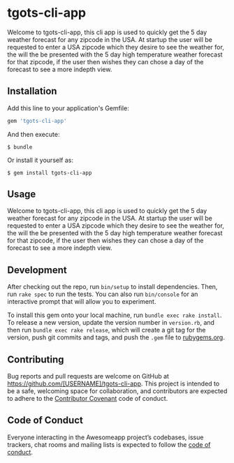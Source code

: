 # tgots-cli-app

Welcome to tgots-cli-app, this cli app is used to quickly get the 5 day weather forecast for any zipcode in the USA. At startup the user will be requested to enter a USA zipcode which they desire to see the weather for, the will the be presented with the 5 day high temperature weather forecast for that zipcode, if the user then wishes they can chose a day of the forecast to see a more indepth view.

## Installation

Add this line to your application's Gemfile:

```ruby
gem 'tgots-cli-app'
```

And then execute:

    $ bundle

Or install it yourself as:

    $ gem install tgots-cli-app

## Usage

Welcome to tgots-cli-app, this cli app is used to quickly get the 5 day weather forecast for any zipcode in the USA. At startup the user will be requested to enter a USA zipcode which they desire to see the weather for, the will the be presented with the 5 day high temperature weather forecast for that zipcode, if the user then wishes they can chose a day of the forecast to see a more indepth view.

## Development

After checking out the repo, run `bin/setup` to install dependencies. Then, run `rake spec` to run the tests. You can also run `bin/console` for an interactive prompt that will allow you to experiment.

To install this gem onto your local machine, run `bundle exec rake install`. To release a new version, update the version number in `version.rb`, and then run `bundle exec rake release`, which will create a git tag for the version, push git commits and tags, and push the `.gem` file to [rubygems.org](https://rubygems.org).

## Contributing

Bug reports and pull requests are welcome on GitHub at https://github.com/[USERNAME]/tgots-cli-app. This project is intended to be a safe, welcoming space for collaboration, and contributors are expected to adhere to the [Contributor Covenant](http://contributor-covenant.org) code of conduct.

## Code of Conduct

Everyone interacting in the Awesomeapp project’s codebases, issue trackers, chat rooms and mailing lists is expected to follow the [code of conduct](https://github.com/[USERNAME]/tgots-cli-app/blob/master/CODE_OF_CONDUCT.md).
